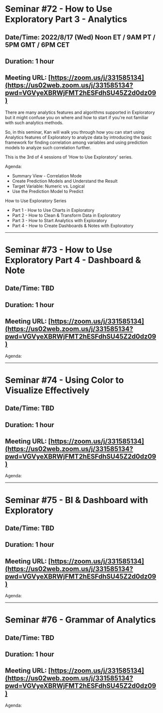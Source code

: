 # Seminar #72 - How to Use Exploratory Part 3 - Analytics
## Date/Time: 2022/8/17 (Wed) Noon ET / 9AM PT / 5PM GMT / 6PM CET
## Duration: 1 hour
## Meeting URL: [https://zoom.us/j/331585134](https://us02web.zoom.us/j/331585134?pwd=VGVyeXBRWjFMT2hESFdhSU45Z2d0dz09)

There are many analytics features and algorithms supported in Exploratory but it might confuse you on where and how to start if you're not familiar with such analytics methods.

So, in this seminar, Kan will walk you through how you can start using Analytics features of Exploratory to analyze data by introducing the basic framework for finding correlation among variables and using prediction models to analyze such correlation further.

This is the 3rd of 4 sessions of 'How to Use Exploratory' series.

Agenda:

* Summary View - Correlation Mode
* Create Prediction Models and Understand the Result
* Target Variable: Numeric vs. Logical
* Use the Prediction Model to Predict

How to Use Exploratory Series

* Part 1 - How to Use Charts in Exploratory
* Part 2 - How to Clean & Transform Data in Exploratory
* Part 3 - How to Start Analytics with Exploratory
* Part 4 - How to Create Dashboards & Notes with Exploratory

----

# Seminar #73 - How to Use Exploratory Part 4 - Dashboard & Note
## Date/Time: TBD
## Duration: 1 hour
## Meeting URL: [https://zoom.us/j/331585134](https://us02web.zoom.us/j/331585134?pwd=VGVyeXBRWjFMT2hESFdhSU45Z2d0dz09)

Agenda:



----

# Seminar #74 - Using Color to Visualize Effectively
## Date/Time: TBD
## Duration: 1 hour
## Meeting URL: [https://zoom.us/j/331585134](https://us02web.zoom.us/j/331585134?pwd=VGVyeXBRWjFMT2hESFdhSU45Z2d0dz09)

Agenda:


----
# Seminar #75 - BI & Dashboard with Exploratory
## Date/Time: TBD
## Duration: 1 hour
## Meeting URL: [https://zoom.us/j/331585134](https://us02web.zoom.us/j/331585134?pwd=VGVyeXBRWjFMT2hESFdhSU45Z2d0dz09)

Agenda:

----
# Seminar #76 - Grammar of Analytics
## Date/Time: TBD
## Duration: 1 hour
## Meeting URL: [https://zoom.us/j/331585134](https://us02web.zoom.us/j/331585134?pwd=VGVyeXBRWjFMT2hESFdhSU45Z2d0dz09)

Agenda:
